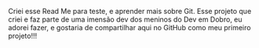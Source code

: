 Criei esse Read Me para teste, e aprender mais sobre Git.
Esse projeto que criei e faz parte de uma imensão dev dos meninos
do Dev em Dobro, eu adorei fazer, e gostaria de compartilhar aqui no
GitHub como meu primeiro projeto!!!
